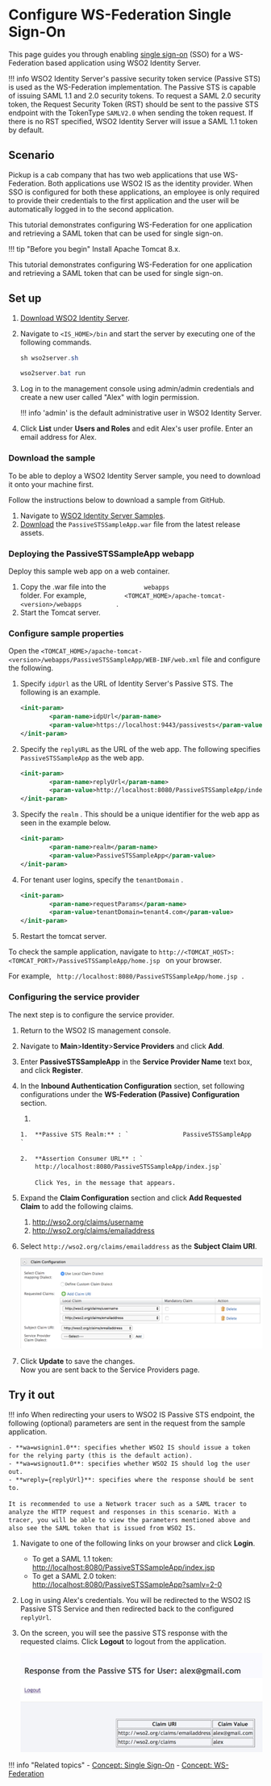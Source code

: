 # Configure WS-Federation Single Sign-On

This page guides you through enabling [single sign-on](../../../references/concepts/single-sign-on) (SSO) for a WS-Federation based application using WSO2 Identity Server.

!!! info 
    WSO2 Identity Server's passive security token service (Passive STS) is used as the WS-Federation implementation. 
    The Passive STS is capable of issuing SAML 1.1 and 2.0 security tokens.
	To request a SAML 2.0 security token, the Request Security Token (RST) should be sent to the passive STS endpoint 
	with the TokenType `SAMLV2.0` when sending the token request. If there is no RST specified, WSO2 Identity Server 
	will issue a SAML 1.1 token by default.


## Scenario

Pickup is a cab company that has two web applications that use WS-Federation. Both applications use WSO2 IS as the identity provider. When SSO is configured for both these applications, an employee is only required to provide their credentials to the first application and the user will be automatically logged in to the second application.

This tutorial demonstrates configuring WS-Federation for one application and retrieving a SAML token that can be used for single sign-on.


!!! tip "Before you begin" 
    Install Apache Tomcat 8.x.


This tutorial demonstrates configuring WS-Federation for one application and retrieving a SAML token that can be used for single sign-on. 

## Set up

1. [Download WSO2 Identity Server](https://wso2.com/identity-and-access-management/).

2. Navigate to `<IS_HOME>/bin` and start the server by executing one of the following commands.

    ``` java tab="Linux/MacOS"
    sh wso2server.sh
    ```

    ``` java tab="Windows"
    wso2server.bat run
    ```
    
3. Log in to the management console using admin/admin credentials and create a new user called "Alex" with login permission.

    !!! info
        'admin' is the default administrative user in WSO2 Identity Server.

4. Click **List** under **Users and Roles** and edit Alex's user profile. Enter an email address for Alex.





### Download the sample

To be able to deploy a WSO2 Identity Server sample, you need to download
it onto your machine first.

Follow the instructions below to download a sample from GitHub.

1. Navigate to [WSO2 Identity Server Samples](https://github.com/wso2/samples-is/releases).
2. [Download](https://github.com/wso2/samples-is/releases/download/v4.3.0/PassiveSTSSampleApp.war) the `PassiveSTSSampleApp.war` file from the
   latest release assets.

### Deploying the PassiveSTSSampleApp webapp

Deploy this sample web app on a web container.

1.  Copy the .war file into the `           webapps          `
    folder. For example,
    `           <TOMCAT_HOME>/apache-tomcat-<version>/webapps          `
    .
2.  Start the Tomcat server.
    

### Configure sample properties

Open the `<TOMCAT_HOME>/apache-tomcat-<version>/webapps/PassiveSTSSampleApp/WEB-INF/web.xml` file and configure the following. 
    
1.  Specify ` idpUrl ` as the URL of Identity Server's Passive STS. The
    following is an example.

    ``` xml
    <init-param>
            <param-name>idpUrl</param-name>
            <param-value>https://localhost:9443/passivests</param-value>
    </init-param> 
    ```

2.  Specify the ` replyURL ` as the URL of the web app. The following
    specifies ` PassiveSTSSampleApp ` as the web app.

    ``` xml
    <init-param>
            <param-name>replyUrl</param-name>
            <param-value>http://localhost:8080/PassiveSTSSampleApp/index.jsp</param-value>
    </init-param>
    ```

3.  Specify the ` realm ` . This should be a unique identifier for the
    web app as seen in the example below.

    ``` xml
    <init-param>
            <param-name>realm</param-name>
            <param-value>PassiveSTSSampleApp</param-value>
    </init-param> 
    ```
    
4.  For tenant user logins, specify the ` tenantDomain ` .

    ``` xml
    <init-param>
            <param-name>requestParams</param-name>
            <param-value>tenantDomain=tenant4.com</param-value>
    </init-param>
    ```
    
5. Restart the tomcat server.

To check the sample application,
navigate to `http://<TOMCAT_HOST>:<TOMCAT_PORT>/PassiveSTSSampleApp/home.jsp ` on your browser.

For example, ` http://localhost:8080/PassiveSTSSampleApp/home.jsp .`


### Configuring the service provider

The next step is to configure the service provider.

1.  Return to the WSO2 IS management console.

2.  Navigate to **Main**>**Identity**>**Service Providers** and click **Add**.

3.  Enter **PassiveSTSSampleApp** in the **Service Provider Name** text box,
    and click **Register**.

4.  In the **Inbound Authentication Configuration** section, set following configurations
    under the **WS-Federation (Passive) Configuration** section.

    1.  

        1.  **Passive STS Realm:** : `               PassiveSTSSampleApp             `

        2.  **Assertion Consumer URL** : `
            http://localhost:8080/PassiveSTSSampleApp/index.jsp`
                 
            Click Yes, in the message that appears.

    

5. Expand the **Claim Configuration** section and click **Add Requested Claim** to add the following claims. 
    1. http://wso2.org/claims/username
    2. http://wso2.org/claims/emailaddress

6. Select `http://wso2.org/claims/emailaddress` as the **Subject Claim URI**. 

    ![passive-sts-claims](../../assets/img/samples/passive-sts-claims.png)

7.  Click **Update** to save the changes.  
    Now you are sent back to the Service Providers page.
    
    
## Try it out

!!! info 
    When redirecting your users to WSO2 IS Passive STS endpoint, the following (optional) parameters are sent in the request from the sample application.

    - **wa=wsignin1.0**: specifies whether WSO2 IS should issue a token for the relying party (this is the default action).
    - **wa=wsignout1.0**: specifies whether WSO2 IS should log the user out.
    - **wreply={replyUrl}**: specifies where the response should be sent to.

    It is recommended to use a Network tracer such as a SAML tracer to analyze the HTTP request and responses in this scenario. With a tracer, you will be able to view the parameters mentioned above and also see the SAML token that is issued from WSO2 IS. 

1. Navigate to one of the following links on your browser and click **Login**.
    - To get a SAML 1.1 token: <http://localhost:8080/PassiveSTSSampleApp/index.jsp>
    - To get a SAML 2.0 token: <http://localhost:8080/PassiveSTSSampleApp?samlv=2-0>

2. Log in using Alex's credentials. You will be redirected to the WSO2 IS Passive STS Service and then redirected back to the configured `replyUrl`.

3. On the screen, you will see the passive STS response with the requested claims. Click **Logout** to logout from the application.
   
    ![passive-sts-response](../../assets/img/samples/passive-sts-response.png)

!!! info "Related topics"
    - [Concept: Single Sign-On](../../../references/concepts/single-sign-on)
    - [Concept: WS-Federation](../../../references/concepts/intro-ws-federation)
